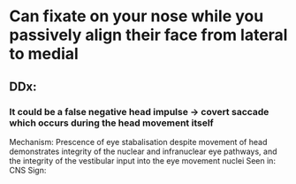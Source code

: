 # Can fixate on your nose while you passively align their face from lateral to medial
## DDx:
### It could be a false negative head impulse -> covert saccade which occurs during the head movement itself

Mechanism: Prescence of eye stabalisation despite movement of head demonstrates integrity of the nuclear and infranuclear eye pathways, and the integrity of the vestibular input into the eye movement nuclei
Seen in: CNS
Sign: 
